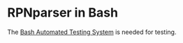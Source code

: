 # RPNparser in Bash

The [Bash Automated Testing System](https://github.com/sstephenson/bats) is needed for testing.
